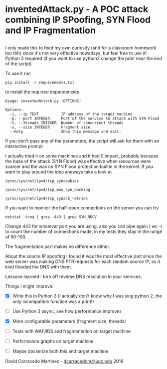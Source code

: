 ###
# inventedAttack.py - A POC attack combining IP SPoofing, SYN Flood and IP Fragmentation
##
I only made this to feed my own curiosity (and for a classroom homework too tbh) since it's not very effective nowadays, but feel free to use it!
Python 3 required (if you want to use python2 change the print near the end of the script)

To use it run
```
pip install -r requirements.txt 
```
to install the required dependencies
```
Usage: inventedAttack.py [OPTIONS]

Options:
  -i, --ip TEXT          IP address of the target machine
  -p, --port INTEGER     Port of the service to attack with SYN Flood
  -t, --threads INTEGER  Number of concurrent threads
  -s, --size INTEGER     Fragment size
  --help                 Show this message and exit.

```

If you don't pass any of the parameters, the script will ask for them with an interactive prompt

I actually tried it on some machines and it had 0 impact, probably because
the base of the attack (SYN Flood) was effective when resources were scarcer 
and the was no SYN Flood protection builtin in the kernel.
If you want to play around the idea anyways take a look at

```
/proc/sys/net/ipv4/tcp_syncookies

/proc/sys/net/ipv4/tcp_max_syn_backlog

/proc/sys/net/ipv4/tcp_synack_retries
```

If you want to monitor the half-open connections on the server you can try
```
netstat -tuna | grep :443 | grep SYN_RECV
```

Change 443 for whatever port you are using, also you can pipe again | wc -l to count the number of connections made, in my tests they stay in the range of 50-100.

The fragmentation part makes no difference either.

About the source IP spoofing I found it was the most effective part since 
the web server was making DNS PTR requests for each random source IP, so it
kind flooded the DNS with them. 

Lessons learned : turn off reverse DNS resolution in your services. 

Things I might improve:
- [x] Write this in Python 3 (I actually don't know why I was sing python 2, the only incompatible function was a print!)
- [ ] Use Python 3 async, see how performance improves
- [x] More configurable parameters (fragment size, threads)
- [ ] Tests with WAF/IDS and fragmentation on target machine
- [ ] Performance graphs on target machine
- [ ] Maybe dockerize both this and target machine


David Carracedo Martinez - dcarracedom@uoc.edu 2019
